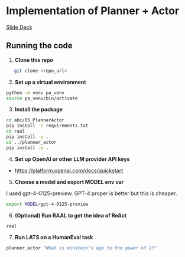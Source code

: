 # Implementation of Planner + Actor

[Slide Deck](https://docs.google.com/presentation/d/1-2iSAl5Qnwkmmi44IYwvH5gL1kke99MpJpZjPEA7AHE/edit?usp=sharing)

## Running the code

1. **Clone this repo**

```bash
   git clone <repo_url>
```

2. **Set up a virtual environment**

```bash
python -m venv pa_venv
source pa_venv/bin/activate
```

3. **Install the package**

```bash
cd abc/05_PlannerActor
pip install -r requirements.txt
cd raal
pip install -e .
cd ../planner_actor
pip install -e .
```

4. **Set up OpenAI or other LLM provider API keys**

- https://platform.openai.com/docs/quickstart

5. **Choose a model and export MODEL env var**

I used gpt-4-0125-preview. GPT-4 proper is better but this is cheaper.

```bash
export MODEL=gpt-4-0125-preview
```

6. **(Optional) Run RAAL to get the idea of ReAct**

```bash
raal
```

7. **Run LATS on a HumanEval task**

```bash
planner_actor "What is einstein's age to the power of 2?"
```
